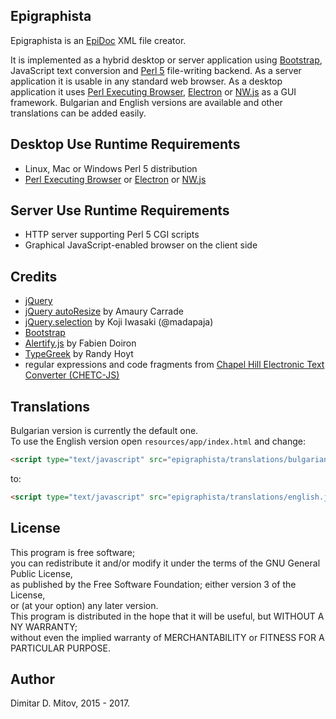 Epigraphista
--------------------------------------------------------------------------------

Epigraphista is an [EpiDoc](https://sourceforge.net/p/epidoc/wiki/Home/) XML file creator.  

It is implemented as a hybrid desktop or server application using [Bootstrap](http://getbootstrap.com/), JavaScript text conversion and [Perl 5](https://www.perl.org/) file-writing backend. As a server application it is usable in any standard web browser. As a desktop application it uses [Perl Executing Browser](https://github.com/ddmitov/perl-executing-browser), [Electron](http://electron.atom.io/) or [NW.js](http://nwjs.io/) as a GUI framework. Bulgarian and English versions are available and other translations can be added easily.

## Desktop Use Runtime Requirements
* Linux, Mac or Windows Perl 5 distribution
* [Perl Executing Browser](https://github.com/ddmitov/perl-executing-browser) or [Electron](http://electron.atom.io/) or [NW.js](http://nwjs.io/)

## Server Use Runtime Requirements
* HTTP server supporting Perl 5 CGI scripts
* Graphical JavaScript-enabled browser on the client side

## Credits
* [jQuery](https://jquery.com/)
* [jQuery autoResize](http://amaury.carrade.eu/projects/jquery/autoResize.html) by Amaury Carrade
* [jQuery.selection](http://madapaja.github.io/jquery.selection/) by Koji Iwasaki (@madapaja)
* [Bootstrap](http://getbootstrap.com/)
* [Alertify.js](https://alertifyjs.org/) by Fabien Doiron
* [TypeGreek](http://www.typegreek.com/) by Randy Hoyt
* regular expressions and code fragments from [Chapel Hill Electronic Text Converter (CHETC-JS)](http://epidoc.cvs.sourceforge.net/epidoc/chetc-js/)

## Translations
Bulgarian version is currently the default one.  
To use the English version open ```resources/app/index.html``` and change:
```html
<script type="text/javascript" src="epigraphista/translations/bulgarian.js" charset="utf-8"></script>
```
to:
```html
<script type="text/javascript" src="epigraphista/translations/english.js" charset="utf-8"></script>
```

## License
This program is free software;  
you can redistribute it and/or modify it under the terms of the GNU General Public License,  
as published by the Free Software Foundation; either version 3 of the License,  
or (at your option) any later version.  
This program is distributed in the hope that it will be useful, but WITHOUT A NY WARRANTY;  
without even the implied warranty of MERCHANTABILITY or FITNESS FOR A PARTICULAR PURPOSE.  

## Author
Dimitar D. Mitov, 2015 - 2017.
